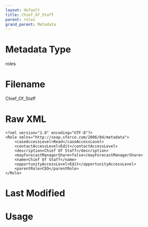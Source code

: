 ```yaml
---
layout: default
title: Chief_Of_Staff
parent: roles
grand_parent: Metadata
---
```

# Metadata Type
roles


# Filename 
Chief_Of_Staff


# Raw XML
```
<?xml version="1.0" encoding="UTF-8"?>
<Role xmlns="http://soap.sforce.com/2006/04/metadata">
    <caseAccessLevel>Read</caseAccessLevel>
    <contactAccessLevel>Edit</contactAccessLevel>
    <description>Chief Of Staff</description>
    <mayForecastManagerShare>false</mayForecastManagerShare>
    <name>Chief Of Staff</name>
    <opportunityAccessLevel>Edit</opportunityAccessLevel>
    <parentRole>CEO</parentRole>
</Role>
```


# Last Modified


# Usage
